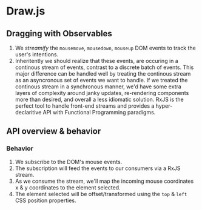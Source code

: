 # Draw.js

## Dragging with Observables
1. We _streamify_ the `mousemove`, `mousedown`, `mouseup` DOM events to track the user's intentions.
2. Inheritently we should realize that these events, are occuring in a continous stream of events, contrast to a discrete batch of events. This major difference can be handled well by treating the continous stream as an asyncronous set of events we want to handle. If we treated the continous stream in a synchronous manner, we'd have some extra layers of complexity around janky updates, re-rendering components more than desired, and overall a less idiomatic solution. RxJS is the perfect tool to handle front-end streams and provides a hyper-declaritive API with Functional Programming paradigms.

## API overview & behavior

### Behavior
1. We subscribe to the DOM's mouse events.
2. The subscription will feed the events to our consumers via a RxJS stream.
3. As we consume the stream, we'll map the incoming mouse coordinates x & y coordinates to the element selected.
4. The element selected will be offset/transformed using the `top` & `left` CSS position properties.
